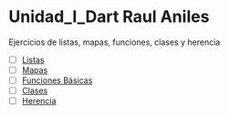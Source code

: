 # Unidad_I_Dart Raul Aniles
Ejercicios de listas, mapas, funciones, clases y herencia

-[ ] [Listas](https://dartpad.dartlang.org/1c1a01d35bad9b47e645122547ad7794)
- [ ] [Mapas](https://dartpad.dartlang.org/a269a91e5143b85a819d75dc691a230b)
- [ ] [Funciones Básicas](https://dartpad.dartlang.org/f42727729dff719f1fdb0334917bee41)
- [ ] [Clases](https://dartpad.dartlang.org/36de762dd7927bbfda1c6bf3367aede1)
- [ ] [Herencia](https://dartpad.dartlang.org/ba4ce75158fcb0a58053a26e881c8b19)
